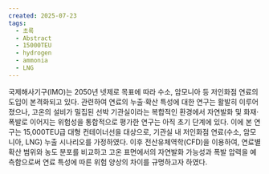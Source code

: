 ```yaml
---
created: 2025-07-23
tags:
  - 초록
  - Abstract
  - 15000TEU
  - hydrogen
  - ammonia
  - LNG
---
```

국제해사기구(IMO)는 2050년 넷제로 목표에 따라 수소, 암모니아 등 저인화점 연료의 도입이 본격화되고 있다. 관련하여 연료의 누출·확산 특성에 대한 연구는 활발히 이루어졌으나, 고온의 설비가 밀집된 선박 기관실이라는 복합적인 환경에서 자연발화 및 화재·폭발로 이어지는 위험성을 통합적으로 평가한 연구는 아직 초기 단계에 있다. 이에 본 연구는 15,000TEU급 대형 컨테이너선을 대상으로, 기관실 내 저인화점 연료(수소, 암모니아, LNG) 누출 시나리오를 가정하였다. 이후 전산유체역학(CFD)을 이용하여, 연료별 확산 범위와 농도 분포를 비교하고 고온 표면에서의 자연발화 가능성과 폭발 압력을 예측함으로써 연료 특성에 따른 위험 양상의 차이를 규명하고자 하였다.